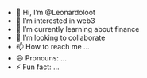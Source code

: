- 👋 Hi, I’m @Leonardoloot
- 👀 I’m interested in web3
- 🌱 I’m currently learning about finance
- 💞️ I’m looking to collaborate 
- 📫 How to reach me ...
- 😄 Pronouns: ...
- ⚡ Fun fact: ...

<!---
Leonardoloot/Leonardoloot is a ✨ special ✨ repository because its `README.md` (this file) appears on your GitHub profile.
You can click the Preview link to take a look at your changes.
--->
